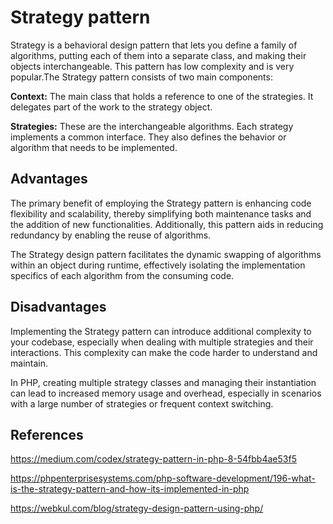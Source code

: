 # Strategy pattern
Strategy is a behavioral design pattern that lets you define a family of algorithms, putting each of them into a separate class, and making their 
objects interchangeable. This pattern has low complexity and is very popular.The Strategy pattern consists of two main components:

**Context:** The main class that holds a reference to one of the strategies. It delegates part of the work to the strategy object.

**Strategies:** These are the interchangeable algorithms. Each strategy implements a common interface. They also defines the behavior or algorithm that needs to be implemented.
## Advantages
The primary benefit of employing the Strategy pattern is enhancing code flexibility and scalability, thereby simplifying both maintenance tasks and the addition of new functionalities. Additionally, this pattern aids in reducing redundancy by enabling the reuse of algorithms.

The Strategy design pattern facilitates the dynamic swapping of algorithms within an object during runtime, effectively isolating the implementation specifics of each algorithm from the consuming code.

## Disadvantages
Implementing the Strategy pattern can introduce additional complexity to your codebase, especially when dealing with multiple strategies and their interactions. This complexity can make the code harder to understand and maintain.

In PHP, creating multiple strategy classes and managing their instantiation can lead to increased memory usage and overhead, especially in scenarios with a large number of strategies or frequent context switching.

## References
https://medium.com/codex/strategy-pattern-in-php-8-54fbb4ae53f5

https://phpenterprisesystems.com/php-software-development/196-what-is-the-strategy-pattern-and-how-its-implemented-in-php

https://webkul.com/blog/strategy-design-pattern-using-php/

